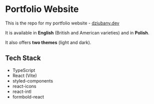 # Portfolio Website

This is the repo for my portfolio website - [dziubany.dev](https://dziubany.dev)

It is available in **English** (British and American varieties) and in **Polish**.

It also offers **two themes** (light and dark).

## Tech Stack

- TypeScript
- React (Vite)
- styled-components
- react-icons
- react-intl
- formbold-react
